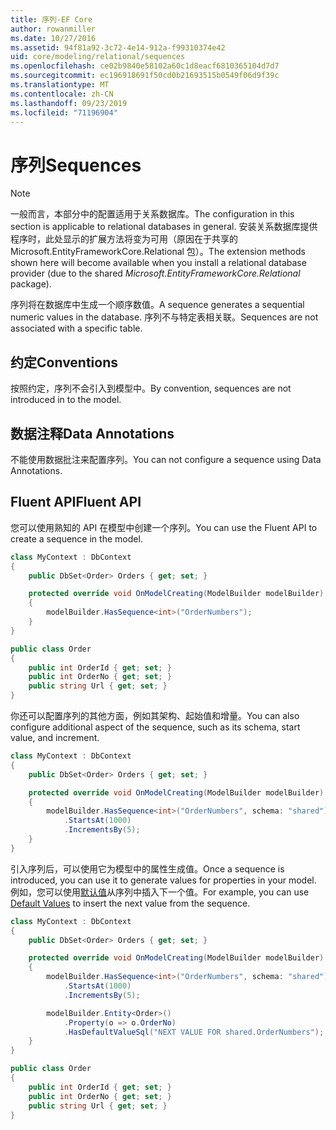 ```yaml
---
title: 序列-EF Core
author: rowanmiller
ms.date: 10/27/2016
ms.assetid: 94f81a92-3c72-4e14-912a-f99310374e42
uid: core/modeling/relational/sequences
ms.openlocfilehash: ce02b9840e58102a60c1d8eacf6810365104d7d7
ms.sourcegitcommit: ec196918691f50cd0b21693515b0549f06d9f39c
ms.translationtype: MT
ms.contentlocale: zh-CN
ms.lasthandoff: 09/23/2019
ms.locfileid: "71196904"
---
```

# <a name="sequences"></a><span data-ttu-id="3c13e-102">序列</span><span class="sxs-lookup"><span data-stu-id="3c13e-102">Sequences</span></span>

> [!NOTE]  
> <span data-ttu-id="3c13e-103">一般而言，本部分中的配置适用于关系数据库。</span><span class="sxs-lookup"><span data-stu-id="3c13e-103">The configuration in this section is applicable to relational databases in general.</span></span> <span data-ttu-id="3c13e-104">安装关系数据库提供程序时，此处显示的扩展方法将变为可用（原因在于共享的 Microsoft.EntityFrameworkCore.Relational 包）。</span><span class="sxs-lookup"><span data-stu-id="3c13e-104">The extension methods shown here will become available when you install a relational database provider (due to the shared *Microsoft.EntityFrameworkCore.Relational* package).</span></span>

<span data-ttu-id="3c13e-105">序列将在数据库中生成一个顺序数值。</span><span class="sxs-lookup"><span data-stu-id="3c13e-105">A sequence generates a sequential numeric values in the database.</span></span> <span data-ttu-id="3c13e-106">序列不与特定表相关联。</span><span class="sxs-lookup"><span data-stu-id="3c13e-106">Sequences are not associated with a specific table.</span></span>

## <a name="conventions"></a><span data-ttu-id="3c13e-107">约定</span><span class="sxs-lookup"><span data-stu-id="3c13e-107">Conventions</span></span>

<span data-ttu-id="3c13e-108">按照约定，序列不会引入到模型中。</span><span class="sxs-lookup"><span data-stu-id="3c13e-108">By convention, sequences are not introduced in to the model.</span></span>

## <a name="data-annotations"></a><span data-ttu-id="3c13e-109">数据注释</span><span class="sxs-lookup"><span data-stu-id="3c13e-109">Data Annotations</span></span>

<span data-ttu-id="3c13e-110">不能使用数据批注来配置序列。</span><span class="sxs-lookup"><span data-stu-id="3c13e-110">You can not configure a sequence using Data Annotations.</span></span>

## <a name="fluent-api"></a><span data-ttu-id="3c13e-111">Fluent API</span><span class="sxs-lookup"><span data-stu-id="3c13e-111">Fluent API</span></span>

<span data-ttu-id="3c13e-112">您可以使用熟知的 API 在模型中创建一个序列。</span><span class="sxs-lookup"><span data-stu-id="3c13e-112">You can use the Fluent API to create a sequence in the model.</span></span>

<!-- [!code-csharp[Main](samples/core/relational/Modeling/FluentAPI/Relational/Sequence.cs?highlight=7)] -->
``` csharp
class MyContext : DbContext
{
    public DbSet<Order> Orders { get; set; }

    protected override void OnModelCreating(ModelBuilder modelBuilder)
    {
        modelBuilder.HasSequence<int>("OrderNumbers");
    }
}

public class Order
{
    public int OrderId { get; set; }
    public int OrderNo { get; set; }
    public string Url { get; set; }
}
```

<span data-ttu-id="3c13e-113">你还可以配置序列的其他方面，例如其架构、起始值和增量。</span><span class="sxs-lookup"><span data-stu-id="3c13e-113">You can also configure additional aspect of the sequence, such as its schema, start value, and increment.</span></span>

<!-- [!code-csharp[Main](samples/core/relational/Modeling/FluentAPI/Relational/SequenceConfigured.cs?highlight=7,8,9)] -->
``` csharp
class MyContext : DbContext
{
    public DbSet<Order> Orders { get; set; }

    protected override void OnModelCreating(ModelBuilder modelBuilder)
    {
        modelBuilder.HasSequence<int>("OrderNumbers", schema: "shared")
            .StartsAt(1000)
            .IncrementsBy(5);
    }
}
```

<span data-ttu-id="3c13e-114">引入序列后，可以使用它为模型中的属性生成值。</span><span class="sxs-lookup"><span data-stu-id="3c13e-114">Once a sequence is introduced, you can use it to generate values for properties in your model.</span></span> <span data-ttu-id="3c13e-115">例如，您可以使用[默认值](default-values.md)从序列中插入下一个值。</span><span class="sxs-lookup"><span data-stu-id="3c13e-115">For example, you can use [Default Values](default-values.md) to insert the next value from the sequence.</span></span>

<!-- [!code-csharp[Main](samples/core/relational/Modeling/FluentAPI/Relational/SequenceUsed.cs?highlight=11,12,13)] -->
``` csharp
class MyContext : DbContext
{
    public DbSet<Order> Orders { get; set; }

    protected override void OnModelCreating(ModelBuilder modelBuilder)
    {
        modelBuilder.HasSequence<int>("OrderNumbers", schema: "shared")
            .StartsAt(1000)
            .IncrementsBy(5);

        modelBuilder.Entity<Order>()
            .Property(o => o.OrderNo)
            .HasDefaultValueSql("NEXT VALUE FOR shared.OrderNumbers");
    }
}

public class Order
{
    public int OrderId { get; set; }
    public int OrderNo { get; set; }
    public string Url { get; set; }
}
```
